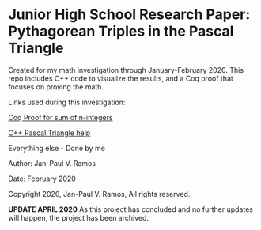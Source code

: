 # Junior High School Research Paper: Pythagorean Triples in the Pascal Triangle

Created for my math investigation through January-February 2020. This repo includes C++ code to visualize the results, 
and a Coq proof that focuses on proving the math.

Links used during this investigation:

[Coq Proof for sum of n-integers](http://www.cs.uleth.ca/~gaur/post/progasproof/)

[C++ Pascal Triangle help](https://www.programiz.com/cpp-programming/examples/pyramid-pattern)

Everything else - Done by me 

Author: Jan-Paul V. Ramos

Date: February 2020

Copyright 2020, Jan-Paul V. Ramos, All rights reserved.



**UPDATE APRIL 2020**
As this project has concluded and no further updates will happen, the project has been archived. 